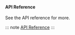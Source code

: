 #### API Reference
See the API reference for more.

::: note
[API Reference](../reference/index.html)
:::

